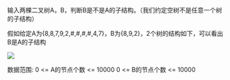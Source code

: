 输入两棵二叉树A，B，判断B是不是A的子结构。（我们约定空树不是任意一个树的子结构）

假如给定A为{8,8,7,9,2,#,#,#,#,4,7}，B为{8,9,2}，2个树的结构如下，可以看出B是A的子结构  

![](https://uploadfiles.nowcoder.com/images/20211027/557336_1635320187489/B1C70B05B2BA3AAA854EE032F2A8D826)

  

数据范围:
0 <= A的节点个数 <= 10000
0 <= B的节点个数 <= 10000
